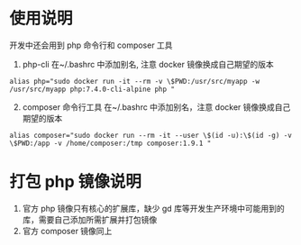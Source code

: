 # 使用说明
开发中还会用到 php 命令行和 composer 工具
1. php-cli
在~/.bashrc 中添加别名, 注意 docker 镜像换成自己期望的版本
```
alias php="sudo docker run -it --rm -v \$PWD:/usr/src/myapp -w /usr/src/myapp php:7.4.0-cli-alpine php "
```
2. composer 命令行工具
在~/.bashrc 中添加别名，注意 docker 镜像换成自己期望的版本
```
alias composer="sudo docker run --rm -it --user \$(id -u):\$(id -g) -v \$PWD:/app -v /home/composer:/tmp composer:1.9.1 "
```

# 打包 php 镜像说明
1. 官方 php 镜像只有核心的扩展库，缺少 gd 库等开发生产环境中可能用到的库，需要自己添加所需扩展并打包镜像
2. 官方 composer 镜像同上
